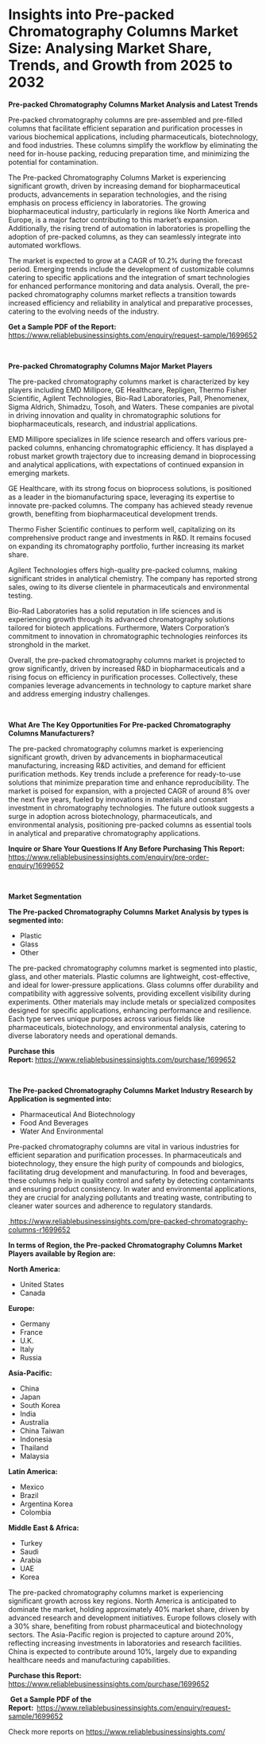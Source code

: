 <p><h1>Insights into Pre-packed Chromatography Columns Market Size: Analysing Market Share, Trends, and Growth from 2025 to 2032</h1></p><p><strong>Pre-packed Chromatography Columns Market Analysis and Latest Trends</strong></p>
<p><p>Pre-packed chromatography columns are pre-assembled and pre-filled columns that facilitate efficient separation and purification processes in various biochemical applications, including pharmaceuticals, biotechnology, and food industries. These columns simplify the workflow by eliminating the need for in-house packing, reducing preparation time, and minimizing the potential for contamination.</p><p>The Pre-packed Chromatography Columns Market is experiencing significant growth, driven by increasing demand for biopharmaceutical products, advancements in separation technologies, and the rising emphasis on process efficiency in laboratories. The growing biopharmaceutical industry, particularly in regions like North America and Europe, is a major factor contributing to this market’s expansion. Additionally, the rising trend of automation in laboratories is propelling the adoption of pre-packed columns, as they can seamlessly integrate into automated workflows.</p><p>The market is expected to grow at a CAGR of 10.2% during the forecast period. Emerging trends include the development of customizable columns catering to specific applications and the integration of smart technologies for enhanced performance monitoring and data analysis. Overall, the pre-packed chromatography columns market reflects a transition towards increased efficiency and reliability in analytical and preparative processes, catering to the evolving needs of the industry.</p></p>
<p><strong>Get a Sample PDF of the Report:&nbsp;</strong> <a href="https://www.reliablebusinessinsights.com/enquiry/request-sample/1699652?utm_campaign=1847&utm_medium=2&utm_source=Github&utm_content=ia&utm_term=09012025&utm_id=pre-packed-chromatography-columns">https://www.reliablebusinessinsights.com/enquiry/request-sample/1699652</a></p>
<p>&nbsp;</p>
<p><strong>Pre-packed Chromatography Columns Major Market Players</strong></p>
<p><p>The pre-packed chromatography columns market is characterized by key players including EMD Millipore, GE Healthcare, Repligen, Thermo Fisher Scientific, Agilent Technologies, Bio-Rad Laboratories, Pall, Phenomenex, Sigma Aldrich, Shimadzu, Tosoh, and Waters. These companies are pivotal in driving innovation and quality in chromatographic solutions for biopharmaceuticals, research, and industrial applications.</p><p>EMD Millipore specializes in life science research and offers various pre-packed columns, enhancing chromatographic efficiency. It has displayed a robust market growth trajectory due to increasing demand in bioprocessing and analytical applications, with expectations of continued expansion in emerging markets.</p><p>GE Healthcare, with its strong focus on bioprocess solutions, is positioned as a leader in the biomanufacturing space, leveraging its expertise to innovate pre-packed columns. The company has achieved steady revenue growth, benefiting from biopharmaceutical development trends. </p><p>Thermo Fisher Scientific continues to perform well, capitalizing on its comprehensive product range and investments in R&D. It remains focused on expanding its chromatography portfolio, further increasing its market share.</p><p>Agilent Technologies offers high-quality pre-packed columns, making significant strides in analytical chemistry. The company has reported strong sales, owing to its diverse clientele in pharmaceuticals and environmental testing.</p><p>Bio-Rad Laboratories has a solid reputation in life sciences and is experiencing growth through its advanced chromatography solutions tailored for biotech applications. Furthermore, Waters Corporation’s commitment to innovation in chromatographic technologies reinforces its stronghold in the market.</p><p>Overall, the pre-packed chromatography columns market is projected to grow significantly, driven by increased R&D in biopharmaceuticals and a rising focus on efficiency in purification processes. Collectively, these companies leverage advancements in technology to capture market share and address emerging industry challenges.</p></p>
<p>&nbsp;</p>
<p><strong>What Are The Key Opportunities For Pre-packed Chromatography Columns Manufacturers?</strong></p>
<p><p>The pre-packed chromatography columns market is experiencing significant growth, driven by advancements in biopharmaceutical manufacturing, increasing R&D activities, and demand for efficient purification methods. Key trends include a preference for ready-to-use solutions that minimize preparation time and enhance reproducibility. The market is poised for expansion, with a projected CAGR of around 8% over the next five years, fueled by innovations in materials and constant investment in chromatography technologies. The future outlook suggests a surge in adoption across biotechnology, pharmaceuticals, and environmental analysis, positioning pre-packed columns as essential tools in analytical and preparative chromatography applications.</p></p>
<p><strong>Inquire or Share Your Questions If Any Before Purchasing This Report:</strong> <a href="https://www.reliablebusinessinsights.com/enquiry/pre-order-enquiry/1699652?utm_campaign=1847&utm_medium=2&utm_source=Github&utm_content=ia&utm_term=09012025&utm_id=pre-packed-chromatography-columns">https://www.reliablebusinessinsights.com/enquiry/pre-order-enquiry/1699652</a></p>
<p>&nbsp;</p>
<p><strong>Market Segmentation</strong></p>
<p><strong>The Pre-packed Chromatography Columns Market Analysis by types is segmented into:</strong></p>
<p><ul><li>Plastic</li><li>Glass</li><li>Other</li></ul></p>
<p><p>The pre-packed chromatography columns market is segmented into plastic, glass, and other materials. Plastic columns are lightweight, cost-effective, and ideal for lower-pressure applications. Glass columns offer durability and compatibility with aggressive solvents, providing excellent visibility during experiments. Other materials may include metals or specialized composites designed for specific applications, enhancing performance and resilience. Each type serves unique purposes across various fields like pharmaceuticals, biotechnology, and environmental analysis, catering to diverse laboratory needs and operational demands.</p></p>
<p><strong>Purchase this Report:&nbsp;</strong><a href="https://www.reliablebusinessinsights.com/purchase/1699652?utm_campaign=1847&utm_medium=2&utm_source=Github&utm_content=ia&utm_term=09012025&utm_id=pre-packed-chromatography-columns">https://www.reliablebusinessinsights.com/purchase/1699652</a></p>
<p>&nbsp;</p>
<p><strong>The Pre-packed Chromatography Columns Market Industry Research by Application is segmented into:</strong></p>
<p><ul><li>Pharmaceutical And Biotechnology</li><li>Food And Beverages</li><li>Water And Environmental</li></ul></p>
<p><p>Pre-packed chromatography columns are vital in various industries for efficient separation and purification processes. In pharmaceuticals and biotechnology, they ensure the high purity of compounds and biologics, facilitating drug development and manufacturing. In food and beverages, these columns help in quality control and safety by detecting contaminants and ensuring product consistency. In water and environmental applications, they are crucial for analyzing pollutants and treating waste, contributing to cleaner water sources and adherence to regulatory standards.</p></p>
<p><a href="https://www.reliablebusinessinsights.com/pre-packed-chromatography-columns-r1699652?utm_campaign=1847&utm_medium=2&utm_source=Github&utm_content=ia&utm_term=09012025&utm_id=pre-packed-chromatography-columns">&nbsp;https://www.reliablebusinessinsights.com/pre-packed-chromatography-columns-r1699652</a></p>
<p><strong>In terms of Region, the Pre-packed Chromatography Columns Market Players available by Region are:</strong></p>
<p>
    <p> <strong> North America: </strong>
        <ul>
            <li>United States</li>
            <li>Canada</li>
        </ul>
        </p> 
    <p> <strong> Europe: </strong>
        <ul>
            <li>Germany</li>
            <li>France</li>
            <li>U.K.</li>
            <li>Italy</li>
            <li>Russia</li>
        </ul>
        </p> 
    <p> <strong> Asia-Pacific: </strong>
        <ul>
            <li>China</li>
            <li>Japan</li>
            <li>South Korea</li>
            <li>India</li>
            <li>Australia</li>
            <li>China Taiwan</li>
            <li>Indonesia</li>
            <li>Thailand</li>
            <li>Malaysia</li>
        </ul>
        </p> 
    <p> <strong> Latin America: </strong>
        <ul>
            <li>Mexico</li>
            <li>Brazil</li>
            <li>Argentina Korea</li>
            <li>Colombia</li>
        </ul>
        </p> 
    <p> <strong> Middle East & Africa: </strong>
        <ul>
            <li>Turkey</li>
            <li>Saudi</li>
            <li>Arabia</li>
            <li>UAE</li>
            <li>Korea</li>
        </ul>
    </p>
    </p>
<p><p>The pre-packed chromatography columns market is experiencing significant growth across key regions. North America is anticipated to dominate the market, holding approximately 40% market share, driven by advanced research and development initiatives. Europe follows closely with a 30% share, benefiting from robust pharmaceutical and biotechnology sectors. The Asia-Pacific region is projected to capture around 20%, reflecting increasing investments in laboratories and research facilities. China is expected to contribute around 10%, largely due to expanding healthcare needs and manufacturing capabilities.</p></p>
<p><strong>Purchase this Report: </strong><a href="https://www.reliablebusinessinsights.com/purchase/1699652?utm_campaign=1847&utm_medium=2&utm_source=Github&utm_content=ia&utm_term=09012025&utm_id=pre-packed-chromatography-columns">https://www.reliablebusinessinsights.com/purchase/1699652</a></p>
<p>&nbsp;<strong>Get a Sample PDF of the Report:&nbsp;&nbsp;</strong><a href="https://www.reliablebusinessinsights.com/enquiry/request-sample/1699652?utm_campaign=1847&utm_medium=2&utm_source=Github&utm_content=ia&utm_term=09012025&utm_id=pre-packed-chromatography-columns">https://www.reliablebusinessinsights.com/enquiry/request-sample/1699652</a></p>
<p><strong></strong></p>
<p>Check more reports on <a href="https://www.reliablebusinessinsights.com/?utm_campaign=1847&utm_medium=2&utm_source=Github&utm_content=ia&utm_term=09012025&utm_id=pre-packed-chromatography-columns">https://www.reliablebusinessinsights.com/</a></p>
